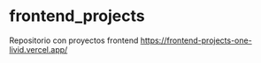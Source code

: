 # frontend_projects

Repositorio con proyectos frontend
https://frontend-projects-one-livid.vercel.app/
